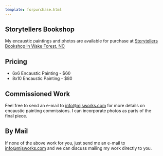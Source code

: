 ```yaml
---
template: forpurchase.html
---
```


Storytellers Bookshop    
---------
My encaustic paintings and photos are available for purchase at [Storytellers Bookshop in Wake Forest, NC](http://www.storystorewf.com/)

  Pricing
  ----------
  - 6x6 Encaustic Painting - $60
  - 8x10 Encaustic Painting - $80 

Commissioned Work
-----------------
Feel free to send an e-mail to [info@mjsworks.com](mailto:info@mjsworks.com) for more details on encaustic painting commissions. I can incorporate photos as parts of the final piece. 

By Mail
--------------

If none of the above work for you, just send me an e-mail to [info@mjsworks.com](mailto:info@mjsworks.com) and we can discuss mailing my work directly to you.

